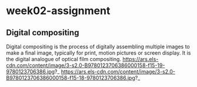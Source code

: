 # week02-assignment

## Digital compositing
Digital compositing is the process of digitally assembling multiple images to make a final image, typically for print, motion pictures or screen display. It is the digital analogue of optical film compositing.
https://ars.els-cdn.com/content/image/3-s2.0-B9780123706386000158-f15-19-9780123706386.jpg?_  https://ars.els-cdn.com/content/image/3-s2.0-B9780123706386000158-f15-18-9780123706386.jpg?_
